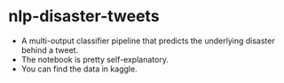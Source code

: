 # nlp-disaster-tweets
* A multi-output classifier pipeline that predicts the underlying disaster behind a tweet. 
* The notebook is pretty self-explanatory.
* You can find the data in kaggle.
